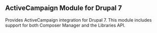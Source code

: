 ActiveCampaign Module for Drupal 7
----------------------------------

Provides ActiveCampaign integration for Drupal 7. This module
includes support for both Composer Manager and the Libraries
API.